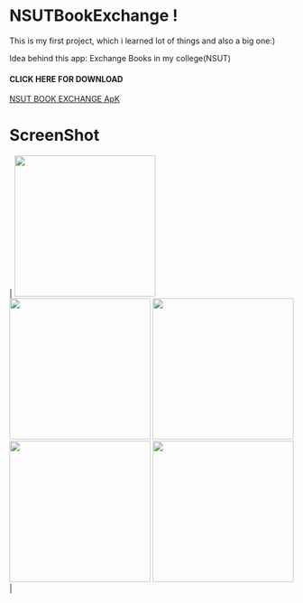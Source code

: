 # NSUTBookExchange ! 
This is my first project, which i learned lot of things and also a big one:)

Idea behind this app:
Exchange Books in my college(NSUT)

#### CLICK HERE FOR DOWNLOAD 
[NSUT BOOK EXCHANGE ApK](https://github.com/therealsanjeev/NSUTBookExchange/blob/master/NSUTBookEx.apk)

# ScreenShot
| <img src="https://raw.githubusercontent.com/therealsanjeev/NSUTBookExchange/master/Photos/Screenshot_20200619-160054.png" width="250"> <img src="https://raw.githubusercontent.com/therealsanjeev/NSUTBookExchange/master/Photos/Screenshot_20200619-160106.png" width="250"> 
<img src="https://raw.githubusercontent.com/therealsanjeev/NSUTBookExchange/master/Photos/Screenshot_20200619-160132.png" width="250"> 
<img src="https://raw.githubusercontent.com/therealsanjeev/NSUTBookExchange/master/Photos/Screenshot_20200619-134139.png" width="250"> 
<img src="https://raw.githubusercontent.com/therealsanjeev/NSUTBookExchange/master/Photos/Screenshot_20200619-160305.png" width="250"> |
